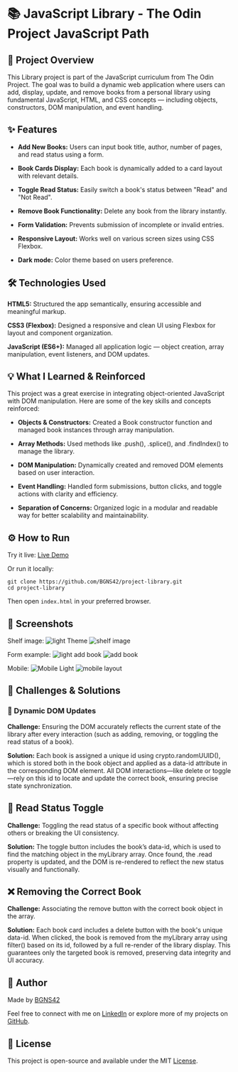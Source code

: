 # 📚 JavaScript Library - The Odin Project JavaScript Path
## 🚀 Project Overview

This Library project is part of the JavaScript curriculum from The Odin Project. The goal was to build a dynamic web application where users can add, display, update, and remove books from a personal library using fundamental JavaScript, HTML, and CSS concepts — including objects, constructors, DOM manipulation, and event handling.

## ✨ Features

- **Add New Books:** Users can input book title, author, number of pages, and read status using a form.

- **Book Cards Display:** Each book is dynamically added to a card layout with relevant details.

- **Toggle Read Status:** Easily switch a book's status between "Read" and "Not Read".

- **Remove Book Functionality:** Delete any book from the library instantly.

- **Form Validation:** Prevents submission of incomplete or invalid entries.

- **Responsive Layout:** Works well on various screen sizes using CSS Flexbox.

- **Dark mode:** Color theme based on users preference.

## 🛠️ Technologies Used

**HTML5:** Structured the app semantically, ensuring accessible and meaningful markup.

**CSS3 (Flexbox):** Designed a responsive and clean UI using Flexbox for layout and component organization.

**JavaScript (ES6+):** Managed all application logic — object creation, array manipulation, event listeners, and DOM updates.

## 💡 What I Learned & Reinforced

This project was a great exercise in integrating object-oriented JavaScript with DOM manipulation. Here are some of the key skills and concepts reinforced:

- **Objects & Constructors:** Created a Book constructor function and managed book instances through array manipulation.

- **Array Methods:** Used methods like .push(), .splice(), and .findIndex() to manage the library.

- **DOM Manipulation:** Dynamically created and removed DOM elements based on user interaction.

- **Event Handling:** Handled form submissions, button clicks, and toggle actions with clarity and efficiency.

- **Separation of Concerns:** Organized logic in a modular and readable way for better scalability and maintainability.

## ⚙️ How to Run

Try it live: [Live Demo](https://bgns42.github.io/project-library/)

Or run it locally:
```
git clone https://github.com/BGNS42/project-library.git
cd project-library
```

Then open `index.html` in your preferred browser.

## 📸 Screenshots
Shelf image:
![light Theme](./assets/image-light.png)
![shelf image](./assets/image.png)

Form example:
![light add book](./assets/image-1-light.png)
![add book](./assets/image-1.png)

Mobile:
![Mobile Light](./assets/image-2-light.png)
![mobile layout](./assets/image-2.png)

## 🚧 Challenges & Solutions
### 🧩 Dynamic DOM Updates

**Challenge:** Ensuring the DOM accurately reflects the current state of the library after every interaction (such as adding, removing, or toggling the read status of a book).

**Solution:** Each book is assigned a unique id using crypto.randomUUID(), which is stored both in the book object and applied as a data-id attribute in the corresponding DOM element. All DOM interactions—like delete or toggle—rely on this id to locate and update the correct book, ensuring precise state synchronization.

## 🔄 Read Status Toggle

**Challenge:** Toggling the read status of a specific book without affecting others or breaking the UI consistency.

**Solution:** The toggle button includes the book’s data-id, which is used to find the matching object in the myLibrary array. Once found, the .read property is updated, and the DOM is re-rendered to reflect the new status visually and functionally.

## ❌ Removing the Correct Book

**Challenge:** Associating the remove button with the correct book object in the array.

**Solution:** Each book card includes a delete button with the book's unique data-id. When clicked, the book is removed from the myLibrary array using filter() based on its id, followed by a full re-render of the library display. This guarantees only the targeted book is removed, preserving data integrity and UI accuracy.

## 👤 Author

Made by [BGNS42](https://github.com/bgns42)

Feel free to connect with me on [LinkedIn](https://www.linkedin.com/in/igor-carrasco/) or explore more of my projects on [GitHub](https://github.com/bgns42).

## 📄 License

This project is open-source and available under the MIT [License](LICENSE).